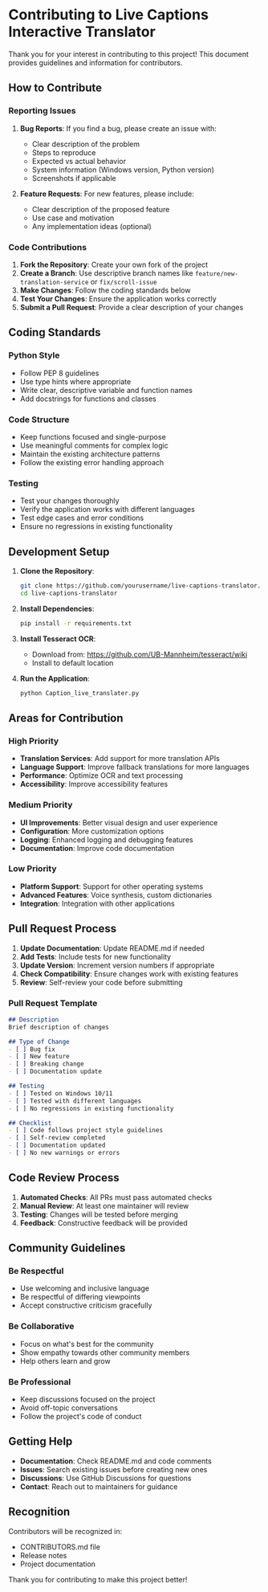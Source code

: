 # Contributing to Live Captions Interactive Translator

Thank you for your interest in contributing to this project! This document provides guidelines and information for contributors.

## How to Contribute

### Reporting Issues

1. **Bug Reports**: If you find a bug, please create an issue with:
   - Clear description of the problem
   - Steps to reproduce
   - Expected vs actual behavior
   - System information (Windows version, Python version)
   - Screenshots if applicable

2. **Feature Requests**: For new features, please include:
   - Clear description of the proposed feature
   - Use case and motivation
   - Any implementation ideas (optional)

### Code Contributions

1. **Fork the Repository**: Create your own fork of the project
2. **Create a Branch**: Use descriptive branch names like `feature/new-translation-service` or `fix/scroll-issue`
3. **Make Changes**: Follow the coding standards below
4. **Test Your Changes**: Ensure the application works correctly
5. **Submit a Pull Request**: Provide a clear description of your changes

## Coding Standards

### Python Style
- Follow PEP 8 guidelines
- Use type hints where appropriate
- Write clear, descriptive variable and function names
- Add docstrings for functions and classes

### Code Structure
- Keep functions focused and single-purpose
- Use meaningful comments for complex logic
- Maintain the existing architecture patterns
- Follow the existing error handling approach

### Testing
- Test your changes thoroughly
- Verify the application works with different languages
- Test edge cases and error conditions
- Ensure no regressions in existing functionality

## Development Setup

1. **Clone the Repository**:
   ```bash
   git clone https://github.com/yourusername/live-captions-translator.git
   cd live-captions-translator
   ```

2. **Install Dependencies**:
   ```bash
   pip install -r requirements.txt
   ```

3. **Install Tesseract OCR**:
   - Download from: https://github.com/UB-Mannheim/tesseract/wiki
   - Install to default location

4. **Run the Application**:
   ```bash
   python Caption_live_translater.py
   ```

## Areas for Contribution

### High Priority
- **Translation Services**: Add support for more translation APIs
- **Language Support**: Improve fallback translations for more languages
- **Performance**: Optimize OCR and text processing
- **Accessibility**: Improve accessibility features

### Medium Priority
- **UI Improvements**: Better visual design and user experience
- **Configuration**: More customization options
- **Logging**: Enhanced logging and debugging features
- **Documentation**: Improve code documentation

### Low Priority
- **Platform Support**: Support for other operating systems
- **Advanced Features**: Voice synthesis, custom dictionaries
- **Integration**: Integration with other applications

## Pull Request Process

1. **Update Documentation**: Update README.md if needed
2. **Add Tests**: Include tests for new functionality
3. **Update Version**: Increment version numbers if appropriate
4. **Check Compatibility**: Ensure changes work with existing features
5. **Review**: Self-review your code before submitting

### Pull Request Template
```markdown
## Description
Brief description of changes

## Type of Change
- [ ] Bug fix
- [ ] New feature
- [ ] Breaking change
- [ ] Documentation update

## Testing
- [ ] Tested on Windows 10/11
- [ ] Tested with different languages
- [ ] No regressions in existing functionality

## Checklist
- [ ] Code follows project style guidelines
- [ ] Self-review completed
- [ ] Documentation updated
- [ ] No new warnings or errors
```

## Code Review Process

1. **Automated Checks**: All PRs must pass automated checks
2. **Manual Review**: At least one maintainer will review
3. **Testing**: Changes will be tested before merging
4. **Feedback**: Constructive feedback will be provided

## Community Guidelines

### Be Respectful
- Use welcoming and inclusive language
- Be respectful of differing viewpoints
- Accept constructive criticism gracefully

### Be Collaborative
- Focus on what's best for the community
- Show empathy towards other community members
- Help others learn and grow

### Be Professional
- Keep discussions focused on the project
- Avoid off-topic conversations
- Follow the project's code of conduct

## Getting Help

- **Documentation**: Check README.md and code comments
- **Issues**: Search existing issues before creating new ones
- **Discussions**: Use GitHub Discussions for questions
- **Contact**: Reach out to maintainers for guidance

## Recognition

Contributors will be recognized in:
- CONTRIBUTORS.md file
- Release notes
- Project documentation

Thank you for contributing to make this project better!
